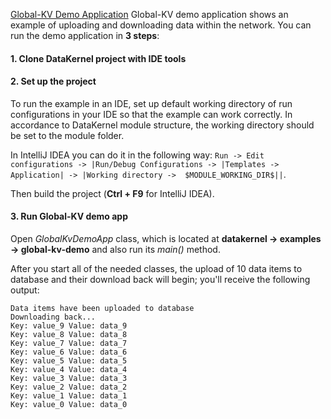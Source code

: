 [Global-KV Demo Application](https://github.com/softindex/datakernel/blob/master/examples/global-kv-demo/src/main/java/io/global/kv/demo/GlobalKvDemoApp.java)
Global-KV demo application shows an example of uploading and downloading data within the network.
You can run the demo application in **3 steps**:

#### 1. Clone DataKernel project with IDE tools

#### 2. Set up the project
To run the example in an IDE, set up default working directory of run configurations in your IDE so that the example can 
work correctly. In accordance to DataKernel module structure, the working directory should be set to the module folder. 

In IntelliJ IDEA you can do it in the following way:
`Run -> Edit configurations -> |Run/Debug Configurations -> |Templates -> Application| -> |Working directory -> 
$MODULE_WORKING_DIR$||`.

Then build the project (**Ctrl + F9** for IntelliJ IDEA).

#### 3. Run Global-KV demo app
Open *GlobalKvDemoApp* class, which is located at **datakernel -> examples -> global-kv-demo** and also run its 
*main()* method.

After you start all of the needed classes, the upload of 10 data items to database and their download back will begin; 
you'll receive the following output:
```
Data items have been uploaded to database
Downloading back...
Key: value_9 Value: data_9
Key: value_8 Value: data_8
Key: value_7 Value: data_7
Key: value_6 Value: data_6
Key: value_5 Value: data_5
Key: value_4 Value: data_4
Key: value_3 Value: data_3
Key: value_2 Value: data_2
Key: value_1 Value: data_1
Key: value_0 Value: data_0
```